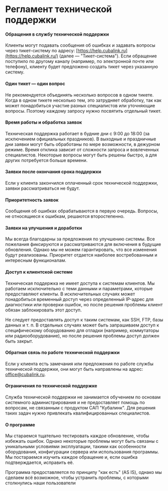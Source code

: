 # Регламент технической поддержки

#### **Обращения в службу технической поддержки**

Клиенты могут подавать сообщения об ошибках и задавать вопросы через тикет-систему по адресу: [https://help.cubalink.ru](https://help.cubalink.ru/) (далее — "Тикет-система"). Если обращение поступило по другому каналу (например, по электронной почте или телефону), клиенту будет предложено создать тикет через указанную систему.

#### **Один тикет — один вопрос**

Не рекомендуется объединять несколько вопросов в одном тикете. Когда в одном тикете несколько тем, это затрудняет обработку, так как может понадобиться участие разных специалистов или уточняющие вопросы. Поэтому каждому запросу нужно посвятить отдельный тикет.

#### **Время работы и обработка заявок**

Техническая поддержка работает в будние дни с 9:00 до 18:00 (за исключением официальных праздников). В выходные и праздничные дни заявки могут быть обработаны по мере возможности, в дежурном режиме. Время отклика зависит от сложности запроса и вовлеченных специалистов. Некоторые вопросы могут быть решены быстро, а для других потребуется больше времени.

#### **Заявки после окончания срока поддержки**

Если у клиента закончился оплаченный срок технической поддержки, заявки рассматриваться не будут.

#### **Приоритетность заявок**

Сообщения об ошибках обрабатываются в первую очередь. Вопросы, не относящиеся к ошибкам, решаются второстепенно.

#### **Заявки на улучшения и доработки**

Мы всегда благодарны за предложения по улучшению системы. Все пожелания фиксируются и рассматриваются для включения в будущие обновления. Однако мы не можем гарантировать, что все изменения будут реализованы. Приоритет отдается наиболее востребованным и интересным функционалам.

#### **Доступ к клиентской системе**

Техническая поддержка не имеет доступа к системам клиентов. Мы работаем исключительно с теми данными и параметрами, которые предоставляют клиенты. В исключительных случаях может понадобиться временный доступ через определенный IP-адрес для диагностики или проверки ошибок, но после решения проблемы клиент обязан заблокировать этот доступ.

Не следует предоставлять доступ к таким системам, как SSH, FTP, базы данных и т. п. В отдельных случаях может быть запрашиваем доступ к специфическому оборудованию для отладки (например, коммутаторы или радиооборудование), но после решения проблемы доступ должен быть закрыт.

#### **Обратная связь по работе технической поддержки**

Если у клиента есть замечания или предложения по работе службы технической поддержки, они могут быть направлены на адрес: [office@cubalink.ru](https://wiki.cuba-link.ru/books/sap-kubalink-EHP/page/reglament-texniceskoi-podderzki#bkmrk-%D0%9F%D1%80%D0%BE%D0%B3%D1%80%D0%B0%D0%BC%D0%BC%D0%B0-%D0%BF%D1%80%D0%B5%D0%B4%D0%BE%D1%81%D1%82%D0%B0%D0%B2%D0%BB).

#### **Ограничения по технической поддержке**

Служба технической поддержки не занимается обучением по основам системного администрирования и не предоставляет помощь по вопросам, не связанным с продуктом САП "Кубалинк". Для решения таких задач нужно привлекать квалифицированных специалистов.

#### **О программе**

Мы стараемся тщательно тестировать каждое обновление, чтобы избежать ошибок. Однако некоторые проблемы могут быть связаны с уникальными условиями эксплуатации, такими как особенности оборудования, конфигурации сервера или использования программы. Мы постараемся изучить каждое обращение и, если ошибка подтверждается, исправить её.

Программа предоставляется по принципу "как есть" (AS IS), однако мы сделаем всё возможное, чтобы устранить проблемы, с которыми столкнулись наши пользователи
